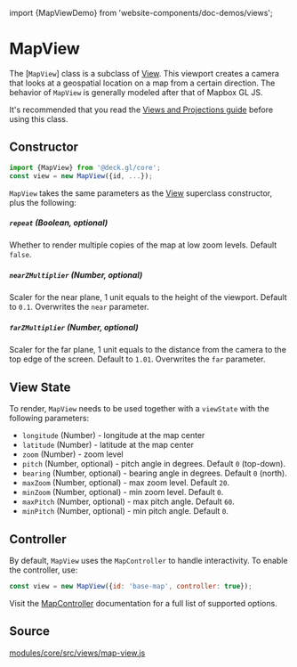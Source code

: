 import {MapViewDemo} from 'website-components/doc-demos/views';

<MapViewDemo />

# MapView

The [`MapView`] class is a subclass of [View](/docs/api-reference/core/view.md). This viewport creates a camera that looks at a geospatial location on a map from a certain direction. The behavior of `MapView` is generally modeled after that of Mapbox GL JS.

It's recommended that you read the [Views and Projections guide](/docs/developer-guide/views.md) before using this class.

## Constructor

```js
import {MapView} from '@deck.gl/core';
const view = new MapView({id, ...});
```

`MapView` takes the same parameters as the [View](/docs/api-reference/core/view.md) superclass constructor, plus the following:

##### `repeat` (Boolean, optional)

Whether to render multiple copies of the map at low zoom levels. Default `false`.

##### `nearZMultiplier` (Number, optional)

Scaler for the near plane, 1 unit equals to the height of the viewport. Default to `0.1`. Overwrites the `near` parameter.

##### `farZMultiplier` (Number, optional)

Scaler for the far plane, 1 unit equals to the distance from the camera to the top edge of the screen. Default to `1.01`. Overwrites the `far` parameter.


## View State

To render, `MapView` needs to be used together with a `viewState` with the following parameters:

- `longitude` (Number) - longitude at the map center
- `latitude` (Number) - latitude at the map center
- `zoom` (Number) - zoom level
- `pitch` (Number, optional) - pitch angle in degrees. Default `0` (top-down).
- `bearing` (Number, optional) - bearing angle in degrees. Default `0` (north).
- `maxZoom` (Number, optional) - max zoom level. Default `20`.
- `minZoom` (Number, optional) - min zoom level. Default `0`.
- `maxPitch` (Number, optional) - max pitch angle. Default `60`.
- `minPitch` (Number, optional) - min pitch angle. Default `0`.

## Controller

By default, `MapView` uses the `MapController` to handle interactivity. To enable the controller, use:

```js
const view = new MapView({id: 'base-map', controller: true});
```

Visit the [MapController](/docs/api-reference/core/map-controller.md) documentation for a full list of supported options.

## Source

[modules/core/src/views/map-view.js](https://github.com/visgl/deck.gl/blob/master/modules/core/src/views/map-view.js)
